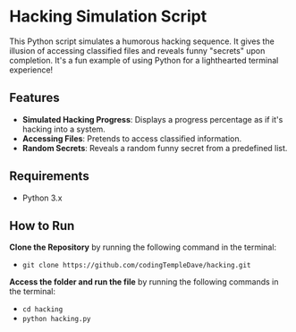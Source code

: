 # Hacking Simulation Script

This Python script simulates a humorous hacking sequence. It gives the illusion of accessing classified files and reveals funny "secrets" upon completion. It's a fun example of using Python for a lighthearted terminal experience!

## Features

- **Simulated Hacking Progress**: Displays a progress percentage as if it's hacking into a system.
- **Accessing Files**: Pretends to access classified information.
- **Random Secrets**: Reveals a random funny secret from a predefined list.

## Requirements

- Python 3.x

## How to Run

**Clone the Repository** by running the following command in the terminal:
   - ```git clone https://github.com/codingTempleDave/hacking.git```

**Access the folder and run the file** by running the following commands in the terminal:
   - ```cd hacking```
   - ```python hacking.py```